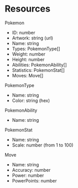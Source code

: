 # Resources

Pokemon
  - ID: number
  - Artwork: string (url)
  - Name: string
  - Types: PokemonType[]
  - Weight: number
  - Height: number
  - Abilities: PokemonAbility[]
  - Statistics: PokemonStat[]
  - Moves: Move[]

PokemonType
  - Name: string
  - Color: string (hex)

PokemonAbility
  - Name: string

PokemonStat
  - Name: string
  - Scale: number (from 1 to 100)

Move
  - Name: string
  - Accuracy: number
  - Power: number
  - PowerPoints: number

